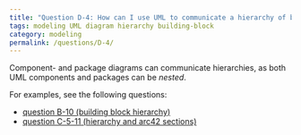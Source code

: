 ```yaml
---
title: "Question D-4: How can I use UML to communicate a hierarchy of building blocks?"
tags: modeling UML diagram hierarchy building-block
category: modeling
permalink: /questions/D-4/
---
```


Component- and package diagrams can communicate hierarchies, as both UML components and packages can be _nested_.

For examples, see the following questions:

* [question B-10 (building block hierarchy)](/questions/B-10)
* [question C-5-11 (hierarchy and arc42 sections)](/questions/C-5-11)
